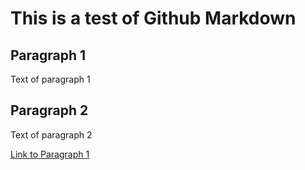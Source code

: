 # This is a test of Github Markdown

## Paragraph 1

Text of paragraph 1


## Paragraph 2

Text of paragraph 2

[Link to Paragraph 1](#paragraph_1)

